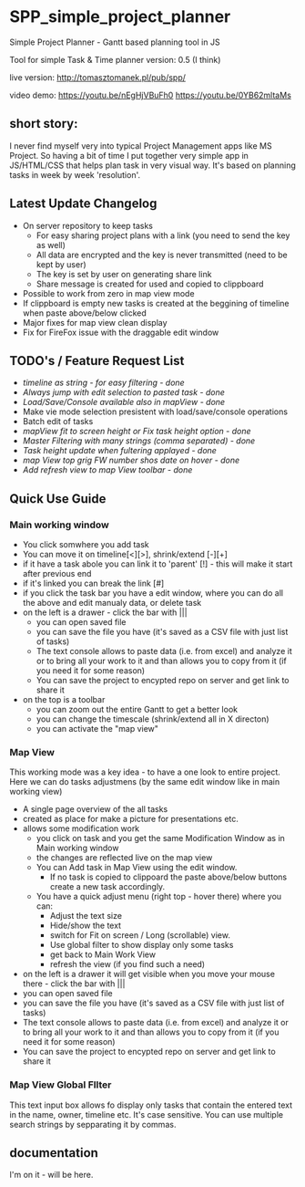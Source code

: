 # SPP_simple_project_planner
Simple Project Planner - Gantt based planning tool in JS

Tool for simple Task & Time planner 
version: 0.5 (I think)

live version: http://tomasztomanek.pl/pub/spp/

video demo: 
https://youtu.be/nEgHjVBuFh0
https://youtu.be/0YB62mltaMs

## short story:

I never find myself very into typical Project Management apps like MS Project. So having a bit of time I put together very simple app in JS/HTML/CSS that helps plan task in very visual way. It's based on planning tasks in week by week 'resolution'.

## Latest Update Changelog
+ On server repository to keep tasks
  + For easy sharing project plans with a link (you need to send the key as well)
  + All data are encrypted and the key is never transmitted (need to be kept by user)
  + The key is set by user on generating share link
  + Share message is created for used and copied to clippboard
+ Possible to work from zero in map view mode
+ If clippboard is empty new tasks is created at the beggining of timeline when paste above/below clicked
+ Major fixes for map view clean display
+ Fix for FireFox issue with the draggable edit window

 

## TODO's / Feature Request List
+ *timeline as string - for easy filtering - done*
+ *Always jump with edit selection to pasted task - done*
+ *Load/Save/Console available also in mapView - done*
+ Make vie mode selection presistent with load/save/console operations
+ Batch edit of tasks
+ *mapView fit to screen height or Fix task height option -  done*
+ *Master Filtering with many strings (comma separated) - done*
+ *Task height update when fultering applayed - done*
+ *map View top grig FW number shos date on hover - done*
+ *Add refresh view to map View toolbar - done*

## Quick Use Guide
### Main working window
+ You click somwhere you add task
+ You can move it on timeline[<][>], shrink/extend [-][+]
+ if it have a task abole you can link it to 'parent' [!] - this will make it start after previous end
+ if it's linked you can break the link [#]
+ if you click the task bar you have a edit window, where you can do all the above and edit manualy data, or delete task
+ on the left is a drawer - click the bar with |||
  + you can open saved file
  + you can save the file you have (it's saved as a CSV file with just list of tasks)
  + The text console allows to paste data (i.e. from excel) and analyze it or to bring all your work to it and than allows you to copy from it (if you need it for some reason)
  + You can save the project to encypted repo on server and get link to share it
+ on the top is a toolbar
  + you can zoom out the entire Gantt to get a better look
  + you can change the timescale (shrink/extend all in X directon)
  + you can activate the "map view"

### Map View
This working mode was a key idea - to have a one look to entire project. Here we can do tasks adjustmens (by the same edit window like in main working view)
+ A single page overview of the all tasks
+ created as place for make a picture for presentations etc.
+ allows some modification work
  + you click on task and you get the same Modification Window as in Main working window
  + the changes are reflected live on the map view
  + You can Add task in Map View using the edit window.
    + If no task is copied to clippoard the paste above/below buttons create a new task accordingly.
  + You have a quick adjust menu (right top - hover there) where you can:
    - Adjust the text size
    - Hide/show the text
    - switch for Fit on screen / Long (scrollable) view.
    - Use global filter to show display only some tasks
    - get back to Main Work View
    - refresh the view (if you find such a need)
+ on the left is a drawer it will get visible when you move your mouse there - click the bar with |||
 + you can open saved file
 + you can save the file you have (it's saved as a CSV file with just list of tasks)
 + The text console allows to paste data (i.e. from excel) and analyze it or to bring all your work to it and than allows you to copy from it (if you need it for some reason)
 + You can save the project to encypted repo on server and get link to share it

### Map View Global FIlter

This text input box allows fo display only tasks that contain the entered text in the name, owner, timeline etc.
It's case sensitive. 
You can use multiple search strings by sepparating it by commas.



## documentation
I'm on it - will be here.
